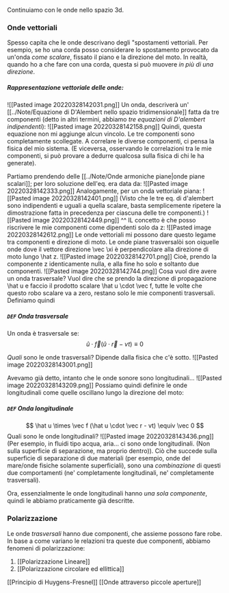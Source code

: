 Continuiamo con le onde nello spazio 3d.
### Onde vettoriali
Spesso capita che le onde descrivano degli "spostamenti vettoriali. Per esempio, se ho una corda posso considerare lo spostamento provocato da un'onda _come scalare_, fissato il piano e la direzione del moto. In realtà, quando ho a che fare con una corda, questa si può muovere _in più di una direzione_.

##### Rappresentazione vettoriale delle onde:
![[Pasted image 20220328142031.png]]
Un onda, descriverà un' [[../Note/Equazione di D'Alembert nello spazio tridimensionale]] fatta da tre componenti (detto in altri termini, abbiamo _tre equazioni di D'alembert indipendenti_):
![[Pasted image 20220328142158.png]]
Quindi, questa equazione non mi aggiunge alcun vincolo. Le tre componenti sono completamente scollegate. A correlare le diverse componenti, ci pensa la fisica del mio sistema.
(E viceversa, osservando le correlazioni tra le mie componenti, si può provare a dedurre qualcosa sulla fisica di chi le ha generate).

Partiamo prendendo delle [[../Note/Onde armoniche piane|onde piane scalari]]; per loro soluzione dell'eq. era data da:
![[Pasted image 20220328142333.png]]
Analogamente, per un onda vettoriale piana:
![[Pasted image 20220328142401.png]]
(Visto che le tre eq. di d'alembert sono indipendenti e uguali a quella scalare, basta semplicemente ripetere la dimostrazione fatta in precedenza per ciascuna delle tre componenti.)
![[Pasted image 20220328142449.png]]
^^ IL concetto è che posso riscrivere le mie componenti come dipendenti solo da z:
![[Pasted image 20220328142612.png]]
Le onde vettoriali mi possono dare questo legame tra componenti e direzione di moto.
Le onde piane trasversalòi son oiquelle onde dove il vettore direzione \vec \xi è perpendicolare alla direzione di moto lungo \hat z.
![[Pasted image 20220328142701.png]]
Cioè, prendo la componente z identicamente nulla, e alla fine ho solo e soltanto due componenti.
![[Pasted image 20220328142744.png]]
Cosa vuol dire avere un onda trasversale? Vuol dire che se prendo la direzione di propagazione \hat u e faccio il prodotto scalare \hat u \cdot \vec f, tutte le volte che questo robo scalare va a zero, restano solo le mie componenti trasversali. Definiamo quindi
##### `DEF` Onda trasversale
Un onda è trasversale se: $$
\hat u \cdot \vec f(\hat u \cdot \vec r - vt) \equiv 0
$$

_Quali_ sono le onde trasversali? Dipende dalla fisica che c'è sotto.
![[Pasted image 20220328143001.png]]

Avevamo già detto, intanto che le onde sonore sono longitudinali...
![[Pasted image 20220328143209.png]]
Possiamo quindi definire le onde longitudinali come quelle oscillano lungo la direzione del moto:
##### `DEF` Onda longitudinale
$$
\hat u \times \vec f (\hat u \cdot \vec r - vt) \equiv \vec 0
$$
Quali sono le onde longitudinali?
![[Pasted image 20220328143436.png]]
(Per esempio, in fluidi tipo acqua, aria... ci sono onde longitudinali. (Non sulla superficie di separazione, ma proprio dentro)).
Ciò che succede sulla superficie di separazione di due materiali (per esempio, onde del mare/onde fisiche solamente superficiali), sono una _combinazione_ di questi due comportamenti (ne' completamente longitudinali, ne' completamente trasversali).

Ora, essenzialmente le onde longitudinali hanno _una sola componente_, quindi le abbiamo praticamente già descritte.

### Polarizzazione
Le onde _trasversali_ hanno due componenti, che assieme possono fare robe. In base a come variano le relazioni tra queste due componenti, abbiamo fenomeni di polarizzazione:
1) [[Polarizzazione Lineare]]
2) [[Polarizzazione circolare ed ellittica]]


[[Principio di Huygens-Fresnel]]
[[Onde attraverso piccole aperture]]